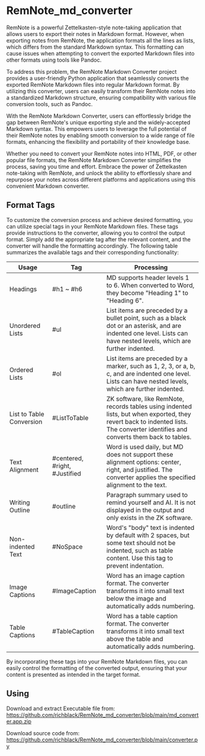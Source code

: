 # RemNote_md_converter
RemNote is a powerful Zettelkasten-style note-taking application that allows users to export their notes in Markdown format. However, when exporting notes from RemNote, the application formats all the lines as lists, which differs from the standard Markdown syntax. This formatting can cause issues when attempting to convert the exported Markdown files into other formats using tools like Pandoc.

To address this problem, the RemNote Markdown Converter project provides a user-friendly Python application that seamlessly converts the exported RemNote Markdown files into regular Markdown format. By utilizing this converter, users can easily transform their RemNote notes into a standardized Markdown structure, ensuring compatibility with various file conversion tools, such as Pandoc.

With the RemNote Markdown Converter, users can effortlessly bridge the gap between RemNote's unique exporting style and the widely-accepted Markdown syntax. This empowers users to leverage the full potential of their RemNote notes by enabling smooth conversion to a wide range of file formats, enhancing the flexibility and portability of their knowledge base.

Whether you need to convert your RemNote notes into HTML, PDF, or other popular file formats, the RemNote Markdown Converter simplifies the process, saving you time and effort. Embrace the power of Zettelkasten note-taking with RemNote, and unlock the ability to effortlessly share and repurpose your notes across different platforms and applications using this convenient Markdown converter.

## Format Tags
To customize the conversion process and achieve desired formatting, you can utilize special tags in your RemNote Markdown files. These tags provide instructions to the converter, allowing you to control the output format. Simply add the appropriate tag after the relevant content, and the converter will handle the formatting accordingly. The following table summarizes the available tags and their corresponding functionality:

| Usage                   | Tag                          | Processing                                                                                                                        |
|-------------------------|------------------------------|-----------------------------------------------------------------------------------------------------------------------------------|
| Headings                | #h1 ~ #h6                    | MD supports header levels 1 to 6. When converted to Word, they become "Heading 1" to "Heading 6".                                 |
| Unordered Lists         | #ul                          | List items are preceded by a bullet point, such as a black dot or an asterisk, and are indented one level. Lists can have nested levels, which are further indented. |
| Ordered Lists           | #ol                          | List items are preceded by a marker, such as 1, 2, 3, or a, b, c, and are indented one level. Lists can have nested levels, which are further indented. |
| List to Table Conversion| #ListToTable                 | ZK software, like RemNote, records tables using indented lists, but when exported, they revert back to indented lists. The converter identifies and converts them back to tables. |
| Text Alignment          | #centered, #right, #Justified| Word is used daily, but MD does not support these alignment options: center, right, and justified. The converter applies the specified alignment to the text. |
| Writing Outline         | #outline                     | Paragraph summary used to remind yourself and AI. It is not displayed in the output and only exists in the ZK software.          |
| Non-indented Text       | #NoSpace                     | Word's "body" text is indented by default with 2 spaces, but some text should not be indented, such as table content. Use this tag to prevent indentation. |
| Image Captions          | #ImageCaption                | Word has an image caption format. The converter transforms it into small text below the image and automatically adds numbering.   |
| Table Captions          | #TableCaption                | Word has a table caption format. The converter transforms it into small text above the table and automatically adds numbering.   |

By incorporating these tags into your RemNote Markdown files, you can easily control the formatting of the converted output, ensuring that your content is presented as intended in the target format.

## Using
Download and extract Executable file from: https://github.com/richblack/RemNote_md_converter/blob/main/md_converter.app.zip

Download source code from: https://github.com/richblack/RemNote_md_converter/blob/main/converter.py
